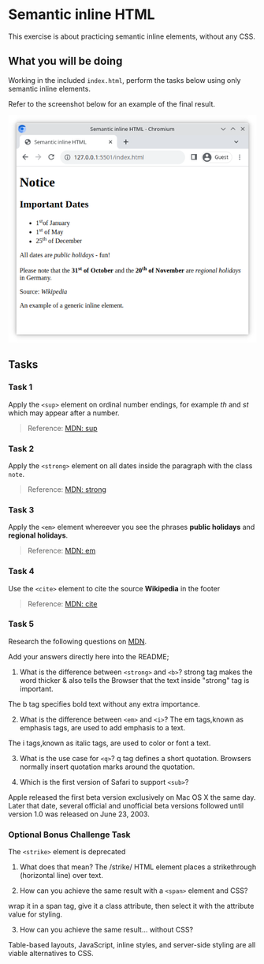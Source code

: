 # Semantic inline HTML

This exercise is about practicing semantic inline elements, without any CSS.

## What you will be doing

Working in the included `index.html`, perform the tasks below using only semantic inline elements.

Refer to the screenshot below for an example of the final result.

![Reference image of completed tasks](reference.png)

## Tasks


### Task 1

Apply the `<sup>` element on ordinal number endings, for example _th_ and _st_ which may appear after a number.

> Reference: [MDN: sup](https://developer.mozilla.org/en-US/docs/Web/HTML/Element/sup)

### Task 2

Apply the `<strong>` element on all dates inside the paragraph with the class `note`.

> Reference: [MDN: strong](https://developer.mozilla.org/en-US/docs/Web/HTML/Element/strong)

### Task 3

Apply the `<em>` element whereever you see the phrases **public holidays** and **regional holidays**.

> Reference: [MDN: em](https://developer.mozilla.org/en-US/docs/Web/HTML/Element/em)

### Task 4

Use the `<cite>` element to cite the source **Wikipedia** in the footer

> Reference: [MDN: cite](https://developer.mozilla.org/en-US/docs/Web/HTML/Element/cite)

### Task 5

Research the following questions on [MDN](https://developer.mozilla.org/en-US/).

Add your answers directly here into the README;

1. What is the difference between `<strong>` and `<b>`? 
strong tag makes the word thicker & also tells the Browser that the text inside "strong" tag is important.

The b tag specifies bold text without any extra importance.

2. What is the difference between `<em>` and `<i>`?
The em  tags,known as emphasis tags, are used to add emphasis to a text.

The i tags,known as italic tags, are used to color or font a text.

3. What is the use case for `<q>`?
q tag defines a short quotation. Browsers normally insert quotation marks around the quotation.

4. Which is the first version of Safari to support `<sub>`? 

Apple released the first beta version exclusively on Mac OS X the same day. Later that date, several official and unofficial beta versions followed until version 1.0 was released on June 23, 2003.

### Optional Bonus Challenge Task

The `<strike>` element is deprecated

1. What does that mean?
The /strike/  HTML element places a strikethrough (horizontal line) over text.

2. How can you achieve the same result with a `<span>` element and CSS? 

wrap it in a span tag, give it a class attribute, then select it with the attribute value for styling. 

3. How can you achieve the same result... without CSS?

Table-based layouts, JavaScript, inline styles, and server-side styling are all viable alternatives to CSS. 
